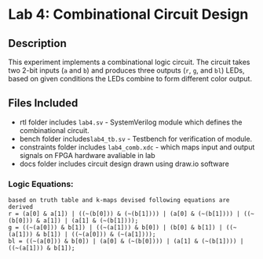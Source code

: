 # Lab 4: Combinational Circuit Design

## Description
This experiment implements a combinational logic circuit. The circuit takes two 2-bit inputs (`a` and `b`) and produces three outputs (`r`, `g`, and `bl`) LEDs, based on given conditions the LEDs combine to form different color output.

## Files Included
- rtl folder includes `lab4.sv` - SystemVerilog module which defines the combinational circuit.
- bench folder includes`lab4_tb.sv` - Testbench for verification of module.
- constraints folder includes `lab4_comb.xdc` - which maps input and output signals on FPGA hardware avaliable in lab
- docs folder includes circuit design drawn using draw.io software

### Logic Equations:
```
based on truth table and k-maps devised following equations are derived 
r = (a[0] & a[1]) | ((~(b[0])) & (~(b[1]))) | (a[0] & (~(b[1]))) | ((~(b[0])) & a[1]) | (a[1] & (~(b[1])));
g = ((~(a[0])) & b[1]) | ((~(a[1])) & b[0]) | (b[0] & b[1]) | ((~(a[1])) & b[1]) | ((~(a[0])) & (~(a[1])));
bl = ((~(a[0])) & b[0]) | (a[0] & (~(b[0]))) | (a[1] & (~(b[1]))) | ((~(a[1])) & b[1]);
```


